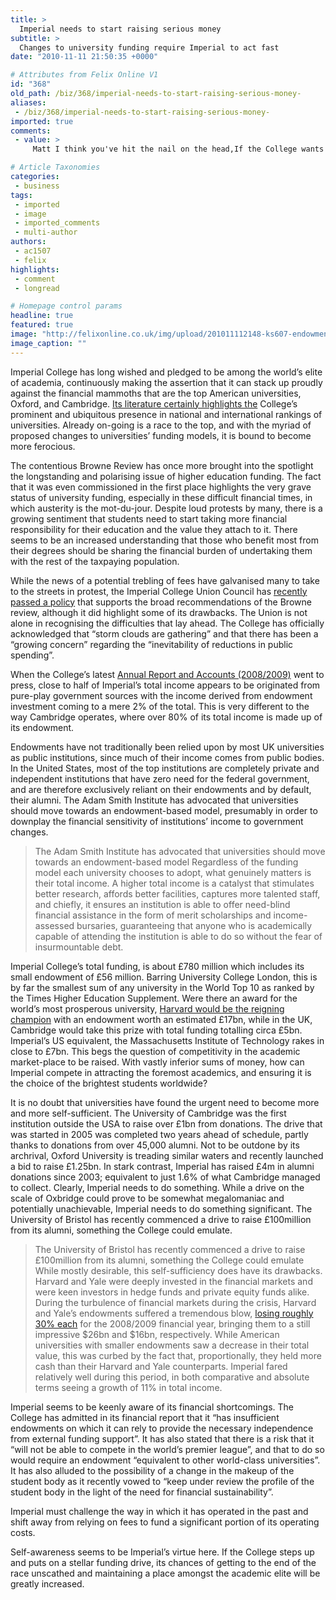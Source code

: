 ```yaml
---
title: >
  Imperial needs to start raising serious money
subtitle: >
  Changes to university funding require Imperial to act fast
date: "2010-11-11 21:50:35 +0000"

# Attributes from Felix Online V1
id: "368"
old_path: /biz/368/imperial-needs-to-start-raising-serious-money-
aliases:
 - /biz/368/imperial-needs-to-start-raising-serious-money-
imported: true
comments:
 - value: >
     Matt I think you've hit the nail on the head,If the College wants money from us when we graduate, they're going to have to do something about their student satisfaction.

# Article Taxonomies
categories:
 - business
tags:
 - imported
 - image
 - imported_comments
 - multi-author
authors:
 - ac1507
 - felix
highlights:
 - comment
 - longread

# Homepage control params
headline: true
featured: true
image: "http://felixonline.co.uk/img/upload/201011112148-ks607-endowmen.jpg"
image_caption: ""
---
```


Imperial College has long wished and pledged to be among the world’s elite of academia, continuously making the assertion that it can stack up proudly against the financial mammoths that are the top American universities, Oxford, and Cambridge. [Its literature certainly highlights the](http://www3.imperial.ac.uk/prospectivestudents) College’s prominent and ubiquitous presence in national and international rankings of universities. Already on-going is a race to the top, and with the myriad of proposed changes to universities’ funding models, it is bound to become more ferocious.

The contentious Browne Review has once more brought into the spotlight the longstanding and polarising issue of higher education funding. The fact that it was even commissioned in the first place highlights the very grave status of university funding, especially in these difficult financial times, in which austerity is the mot-du-jour. Despite loud protests by many, there is a growing sentiment that students need to start taking more financial responsibility for their education and the value they attach to it. There seems to be an increased understanding that those who benefit most from their degrees should be sharing the financial burden of undertaking them with the rest of the taxpaying population.

While the news of a potential trebling of fees have galvanised many to take to the streets in protest, the Imperial College Union Council has [recently passed a policy](http://www.felixonline.co.uk/?article=321) that supports the broad recommendations of the Browne review, although it did highlight some of its drawbacks. The Union is not alone in recognising the difficulties that lay ahead. The College has officially acknowledged that “storm clouds are gathering” and that there has been a “growing concern” regarding the “inevitability of reductions in public spending”.

When the College’s latest [Annual Report and Accounts (2008/2009)](http://workspace.imperial.ac.uk/finance/public/annual_report/annual_report_08_09.pdf) went to press, close to half of Imperial’s total income appears to be originated from pure-play government sources with the income derived from endowment investment coming to a mere 2% of the total. This is very different to the way Cambridge operates, where over 80% of its total income is made up of its endowment.

Endowments have not traditionally been relied upon by most UK universities as public institutions, since much of their income comes from public bodies. In the United States, most of the top institutions are completely private and independent institutions that have zero need for the federal government, and are therefore exclusively reliant on their endowments and by default, their alumni. The Adam Smith Institute has advocated that universities should move towards an endowment-based model, presumably in order to downplay the financial sensitivity of institutions’ income to government changes.
> The Adam Smith Institute has advocated that universities should move towards an endowment-based model
Regardless of the funding model each university chooses to adopt, what genuinely matters is their total income. A higher total income is a catalyst that stimulates better research, affords better facilities, captures more talented staff, and chiefly, it ensures an institution is able to offer need-blind financial assistance in the form of merit scholarships and income-assessed bursaries, guaranteeing that anyone who is academically capable of attending the institution is able to do so without the fear of insurmountable debt.

Imperial College’s total funding, is about £780 million which includes its small endowment of £56 million. Barring University College London, this is by far the smallest sum of any university in the World Top 10 as ranked by the Times Higher Education Supplement. Were there an award for the world’s most prosperous university, [Harvard would be the reigning champion](http://en.wikipedia.org/wiki/Harvard_Management_Company) with an endowment worth an estimated £17bn, while in the UK, Cambridge would take this prize with total funding totalling circa £5bn. Imperial’s US equivalent, the Massachusetts Institute of Technology rakes in close to £7bn. This begs the question of competitivity in the academic market-place to be raised. With vastly inferior sums of money, how can Imperial compete in attracting the foremost academics, and ensuring it is the choice of the brightest students worldwide?

It is no doubt that universities have found the urgent need to become more and more self-sufficient. The University of Cambridge was the first institution outside the USA to raise over £1bn from donations. The drive that was started in 2005 was completed two years ahead of schedule, partly thanks to donations from over 45,000 alumni. Not to be outdone by its archrival, Oxford University is treading similar waters and recently launched a bid to raise £1.25bn. In stark contrast, Imperial has raised £4m in alumni donations since 2003; equivalent to just 1.6% of what Cambridge managed to collect. Clearly, Imperial needs to do something. While a drive on the scale of Oxbridge could prove to be somewhat megalomaniac and potentially unachievable, Imperial needs to do something significant. The University of Bristol has recently commenced a drive to raise £100million from its alumni, something the College could emulate.
> The University of Bristol has recently commenced a drive to raise £100million from its alumni, something the College could emulate
While mostly desirable, this self-sufficiency does have its drawbacks. Harvard and Yale were deeply invested in the financial markets and were keen investors in hedge funds and private equity funds alike. During the turbulence of financial markets during the crisis, Harvard and Yale’s endowments suffered a tremendous blow, [losing roughly 30% each](http://www.guardian.co.uk/business/2009/sep/11/harvard-yale-financial-crisis) for the 2008/2009 financial year, bringing them to a still impressive $26bn and $16bn, respectively. While American universities with smaller endowments saw a decrease in their total value, this was curbed by the fact that, proportionally, they held more cash than their Harvard and Yale counterparts. Imperial fared relatively well during this period, in both comparative and absolute terms seeing a growth of 11% in total income.

Imperial seems to be keenly aware of its financial shortcomings. The College has admitted in its financial report that it “has insufficient endowments on which it can rely to provide the necessary independence from external funding support”. It has also stated that there is a risk that it “will not be able to compete in the world’s premier league”, and that to do so would require an endowment “equivalent to other world-class universities”. It has also alluded to the possibility of a change in the makeup of the student body as it recently vowed to “keep under review the profile of the student body in the light of the need for financial sustainability”.

Imperial must challenge the way in which it has operated in the past and shift away from relying on fees to fund a significant portion of its operating costs.

Self-awareness seems to be Imperial’s virtue here. If the College steps up and puts on a stellar funding drive, its chances of getting to the end of the race unscathed and maintaining a place amongst the academic elite will be greatly increased.

